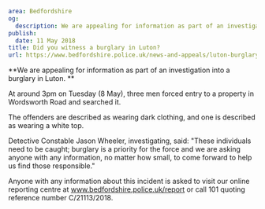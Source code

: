 ```yaml
area: Bedfordshire
og:
  description: We are appealing for information as part of an investigation into a burglary in Luton.
publish:
  date: 11 May 2018
title: Did you witness a burglary in Luton?
url: https://www.bedfordshire.police.uk/news-and-appeals/luton-burglary-appeal-may2018
```

**We are appealing for information as part of an investigation into a burglary in Luton. **

At around 3pm on Tuesday (8 May), three men forced entry to a property in Wordsworth Road and searched it.

The offenders are described as wearing dark clothing, and one is described as wearing a white top.

Detective Constable Jason Wheeler, investigating, said: "These individuals need to be caught; burglary is a priority for the force and we are asking anyone with any information, no matter how small, to come forward to help us find those responsible."

Anyone with any information about this incident is asked to visit our online reporting centre at www.bedfordshire.police.uk/report or call 101 quoting reference number C/21113/2018.
